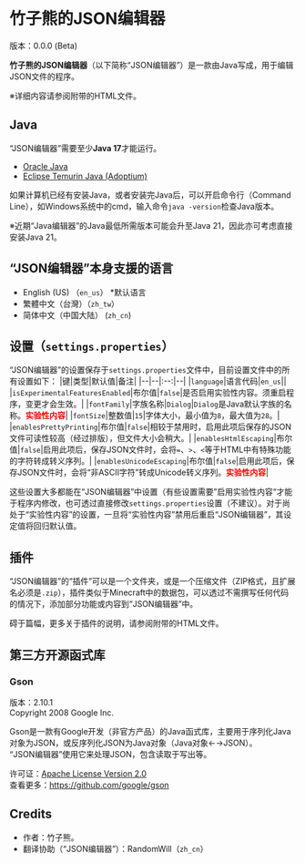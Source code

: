 # 竹子熊的JSON编辑器
版本：0.0.0 (Beta)

**竹子熊的JSON编辑器**（以下简称“JSON编辑器”）是一款由Java写成，用于编辑JSON文件的程序。

※详细内容请参阅附带的HTML文件。

## Java
“JSON编辑器”需要至少**Java 17**才能运行。
- [Oracle Java](https://www.oracle.com/java/tectnologies/downloads)
- [Eclipse Temurin Java (Adoptium)](https://adoptium.net/temurin/releases/?version=17)

如果计算机已经有安装Java，或者安装完Java后，可以开启命令行（Command Line），如Windows系统中的cmd，输入命令`java -version`检查Java版本。

※近期“Java编辑器”的Java最低所需版本可能会升至Java 21，因此亦可考虑直接安装Java 21。

## “JSON编辑器”本身支援的语言
- English (US) （`en_us`） *默认语言
- 繁體中文（台灣）（`zh_tw`）
- 简体中文（中国大陆） (`zh_cn`) 

## 设置（`settings.properties`）
“JSON编辑器”的设置保存于`settings.properties`文件中，目前设置文件中的所有设置如下：
|键|类型|默认值|备注|
|--|--|:--:|--|
|`language`|语言代码|`en_us`||
|`isExperimentalFeaturesEnabled`|布尔值|`false`|是否启用实验性内容。须重启程序，变更才会生效。|
|`fontFamily`|字族名称|`Dialog`|`Dialog`是Java默认字族的名称。<b style="color:red">实验性内容</b>|
|`fontSize`|整数值|`15`|字体大小，最小值为`8`，最大值为`28`。|
|`enablesPrettyPrinting`|布尔值|`false`|相较于禁用时，启用此项后保存的JSON文件可读性较高（经过排版），但文件大小会稍大。|
|`enablesHtmlEscaping`|布尔值|`false`|启用此项后，保存JSON文件时，会将`=`、`>`、`<`等于HTML中有特殊功能的字符转成转义序列。|
|`enablesUnicodeEscaping`|布尔值|`false`|启用此项后，保存JSON文件时，会将“非ASCII字符”转成Unicode转义序列。<b style="color:red">实验性内容</b>|

这些设置大多都能在“JSON编辑器”中设置（有些设置需要”启用实验性内容“才能于程序内修改，也可透过直接修改`settings.properties`设置（不建议）。对于尚处于“实验性内容”的设置，一旦将“实验性内容”禁用后重启“JSON编辑器”，其设定值将回归默认值。

## 插件
“JSON编辑器”的“插件”可以是一个文件夹，或是一个压缩文件（ZIP格式，且扩展名必须是`.zip`），插件类似于Minecraft中的数据包，可以透过不需撰写任何代码的情况下，添加部分功能或内容到“JSON编辑器”中。

碍于篇幅，更多关于插件的说明，请参阅附带的HTML文件。

## 第三方开源函式库
### Gson
版本：2.10.1<br>
Copyright 2008 Google Inc.

Gson是一款有Google开发（非官方产品）的Java函式库，主要用于序列化Java对象为JSON，或反序列化JSON为Java对象（Java对象←→JSON）。<br>
“JSON编辑器”使用它来处理JSON，包含读取于写出等。

许可证：[Apache License Version 2.0](http://www.apache.org/licenses/LICENSE-2.0)<br>
查看更多：https://github.com/google/gson

## Credits
- 作者：竹子熊。
- 翻译协助（“JSON编辑器”）：RandomWill（`zh_cn`）